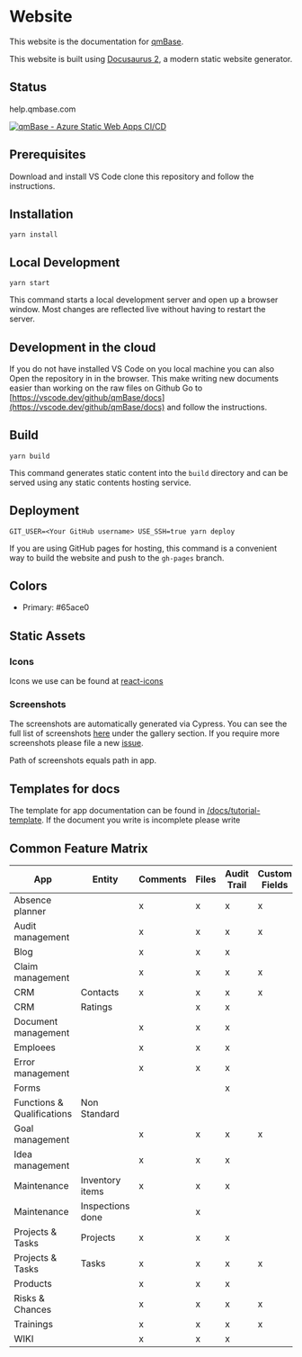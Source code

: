 # Website

This website is the documentation for [qmBase](https://qmbase.com).

This website is built using [Docusaurus 2](https://v2.docusaurus.io/), a modern static website generator.

## Status

help.qmbase.com

[![qmBase - Azure Static Web Apps CI/CD](https://github.com/qmBase/docs/actions/workflows/azure-static-web-apps-wonderful-beach-0098df603.yml/badge.svg)](https://github.com/qmBase/docs/actions/workflows/azure-static-web-apps-wonderful-beach-0098df603.yml)

## Prerequisites

Download and install VS Code clone this repository and follow the instructions.

## Installation

```console
yarn install
```

## Local Development

```console
yarn start
```

This command starts a local development server and open up a browser window. Most changes are reflected live without having to restart the server.

## Development in the cloud

If you do not have installed VS Code on you local machine you can also Open the repository in in the browser. This make writing new documents easier than working on the raw files on Github
Go to [https://vscode.dev/github/qmBase/docs](https://vscode.dev/github/qmBase/docs) and follow the instructions.

## Build

```console
yarn build
```

This command generates static content into the `build` directory and can be served using any static contents hosting service.

## Deployment

```console
GIT_USER=<Your GitHub username> USE_SSH=true yarn deploy
```

If you are using GitHub pages for hosting, this command is a convenient way to build the website and push to the `gh-pages` branch.

## Colors

- Primary: #65ace0

## Static Assets

### Icons

Icons we use can be found at [react-icons](https://react-icons.github.io/react-icons/icons?name=bs)

### Screenshots

The screenshots are automatically generated via Cypress. You can see the full list of screenshots [here](https://qmbaseadminlinux.azurewebsites.net/) under the gallery section.
If you require more screenshots please file a new [issue](https://github.com/qmBase/docs/issues/new/choose).

Path of screenshots equals path in app.

## Templates for docs

The template for app documentation can be found in [/docs/tutorial-template](https://github.com/qmBase/docs/blob/master/docs/tutorial-template.mdx).
If the document you write is incomplete please write

## Common Feature Matrix

| App                         | Entity           | Comments  | Files | Audit Trail | Custom Fields | Workflows | Costs |
| --------------------------- | -------          | --------  | ----- | ----------- | ------------- | --------- | ----- |
| Absence planner             |                  | x         | x     | x           | x             |
| Audit management            |                  | x         | x     | x           | x             |
| Blog                        |                  | x         | x     | x           |
| Claim management            |                  | x         | x     | x           | x             |           | x     |
| CRM                         |  Contacts        | x         | x     | x           | x             |
| CRM                         |  Ratings         |           | x     | x           |
| Document management         |                  | x         | x     | x           |
| Emploees                    |                  | x         | x     | x           |
| Error management            |                  | x         | x     | x           |               |           | x     |
| Forms                       |                  |           |       | x           |
| Functions & Qualifications  | Non Standard
| Goal management             |                  | x         | x     | x           | x             |           | x     |
| Idea management             |                  | x         | x     | x           |
| Maintenance                 | Inventory items  | x         | x     | x           |               |           | x     |
| Maintenance                 | Inspections done |           | x     |
| Projects & Tasks            | Projects         | x         | x     | x           |
| Projects & Tasks            | Tasks            | x         | x     | x           | x             |           | x     |
| Products                    |                  | x         | x     | x           |
| Risks & Chances             |                  | x         | x     | x           | x             |
| Trainings                   |                  | x         | x     | x           | x             |           | x     |
| WIKI                        |                  | x         | x     | x           |


